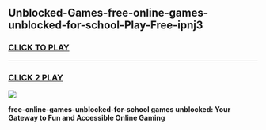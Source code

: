 
## Unblocked-Games-free-online-games-unblocked-for-school-Play-Free-ipnj3
<h3>
<a href="https://premium76.site?title=free-online-games-unblocked-for-school&ref=10A">CLICK TO PLAY</a></h3>
<hr>

<h3>
<a href="https://premium76.site?title=free-online-games-unblocked-for-school&ref=10A">CLICK 2 PLAY</a>
  
</h3>

<a href="https://premium76.site?title=free-online-games-unblocked-for-school&ref=10A"><img src="https://clearcache.store/games.png"></a>


**free-online-games-unblocked-for-school games unblocked: Your Gateway to Fun and Accessible Online Gaming**
